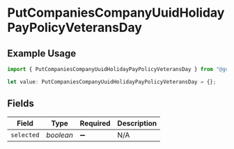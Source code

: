 # PutCompaniesCompanyUuidHolidayPayPolicyVeteransDay

## Example Usage

```typescript
import { PutCompaniesCompanyUuidHolidayPayPolicyVeteransDay } from "@gusto/embedded-api/models/operations/putcompaniescompanyuuidholidaypaypolicy.js";

let value: PutCompaniesCompanyUuidHolidayPayPolicyVeteransDay = {};
```

## Fields

| Field              | Type               | Required           | Description        |
| ------------------ | ------------------ | ------------------ | ------------------ |
| `selected`         | *boolean*          | :heavy_minus_sign: | N/A                |